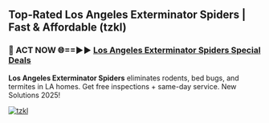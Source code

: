 ## Top-Rated Los Angeles Exterminator Spiders | Fast & Affordable (tzkl)

<h3>🐜 ACT NOW 🌐==►► <a href="https://tinyurl.com/2dysvsjj" rel="nofollow">Los Angeles Exterminator Spiders Special Deals</a></h3>

**Los Angeles Exterminator Spiders** eliminates rodents, bed bugs, and termites in LA homes. Get free inspections + same-day service. New Solutions 2025!

[![tzkl](https://i.imgur.com/JCYaghj.jpeg)](https://tinyurl.com/2dysvsjj)
